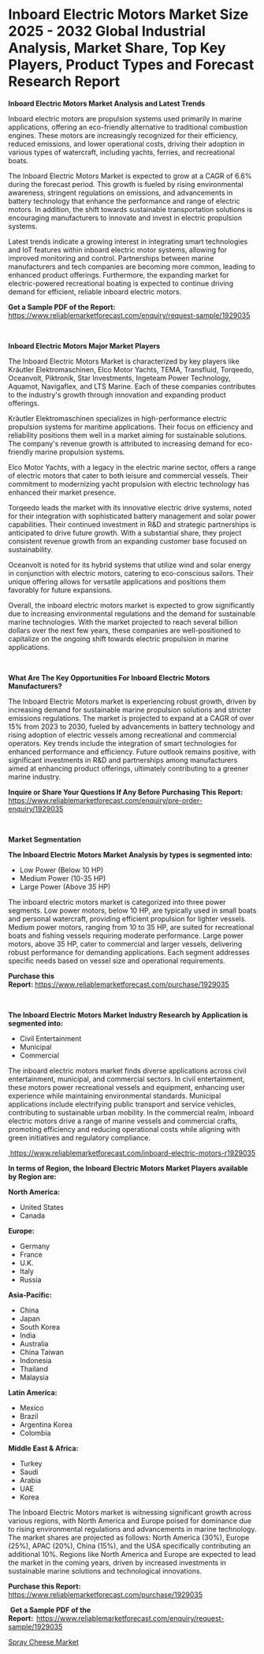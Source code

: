 <p><h1>Inboard Electric Motors Market Size 2025 - 2032 Global Industrial Analysis, Market Share, Top Key Players, Product Types and Forecast Research Report</h1></p><p><strong>Inboard Electric Motors Market Analysis and Latest Trends</strong></p>
<p><p>Inboard electric motors are propulsion systems used primarily in marine applications, offering an eco-friendly alternative to traditional combustion engines. These motors are increasingly recognized for their efficiency, reduced emissions, and lower operational costs, driving their adoption in various types of watercraft, including yachts, ferries, and recreational boats.</p><p>The Inboard Electric Motors Market is expected to grow at a CAGR of 6.6% during the forecast period. This growth is fueled by rising environmental awareness, stringent regulations on emissions, and advancements in battery technology that enhance the performance and range of electric motors. In addition, the shift towards sustainable transportation solutions is encouraging manufacturers to innovate and invest in electric propulsion systems.</p><p>Latest trends indicate a growing interest in integrating smart technologies and IoT features within inboard electric motor systems, allowing for improved monitoring and control. Partnerships between marine manufacturers and tech companies are becoming more common, leading to enhanced product offerings. Furthermore, the expanding market for electric-powered recreational boating is expected to continue driving demand for efficient, reliable inboard electric motors.</p></p>
<p><strong>Get a Sample PDF of the Report:&nbsp;</strong> <a href="https://www.reliablemarketforecast.com/enquiry/request-sample/1929035?utm_campaign=3175&utm_medium=2&utm_source=Github&utm_content=ia&utm_term=29032025&utm_id=inboard-electric-motors">https://www.reliablemarketforecast.com/enquiry/request-sample/1929035</a></p>
<p>&nbsp;</p>
<p><strong>Inboard Electric Motors Major Market Players</strong></p>
<p><p>The Inboard Electric Motors Market is characterized by key players like Kräutler Elektromaschinen, Elco Motor Yachts, TEMA, Transfluid, Torqeedo, Oceanvolt, Piktronik, Star Investments, Ingeteam Power Technology, Aquamot, Navigaflex, and LTS Marine. Each of these companies contributes to the industry's growth through innovation and expanding product offerings.</p><p>Kräutler Elektromaschinen specializes in high-performance electric propulsion systems for maritime applications. Their focus on efficiency and reliability positions them well in a market aiming for sustainable solutions. The company's revenue growth is attributed to increasing demand for eco-friendly marine propulsion systems.</p><p>Elco Motor Yachts, with a legacy in the electric marine sector, offers a range of electric motors that cater to both leisure and commercial vessels. Their commitment to modernizing yacht propulsion with electric technology has enhanced their market presence. </p><p>Torqeedo leads the market with its innovative electric drive systems, noted for their integration with sophisticated battery management and solar power capabilities. Their continued investment in R&D and strategic partnerships is anticipated to drive future growth. With a substantial share, they project consistent revenue growth from an expanding customer base focused on sustainability.</p><p>Oceanvolt is noted for its hybrid systems that utilize wind and solar energy in conjunction with electric motors, catering to eco-conscious sailors. Their unique offering allows for versatile applications and positions them favorably for future expansions.</p><p>Overall, the inboard electric motors market is expected to grow significantly due to increasing environmental regulations and the demand for sustainable marine technologies. With the market projected to reach several billion dollars over the next few years, these companies are well-positioned to capitalize on the ongoing shift towards electric propulsion in marine applications.</p></p>
<p>&nbsp;</p>
<p><strong>What Are The Key Opportunities For Inboard Electric Motors Manufacturers?</strong></p>
<p><p>The Inboard Electric Motors market is experiencing robust growth, driven by increasing demand for sustainable marine propulsion solutions and stricter emissions regulations. The market is projected to expand at a CAGR of over 15% from 2023 to 2030, fueled by advancements in battery technology and rising adoption of electric vessels among recreational and commercial operators. Key trends include the integration of smart technologies for enhanced performance and efficiency. Future outlook remains positive, with significant investments in R&D and partnerships among manufacturers aimed at enhancing product offerings, ultimately contributing to a greener marine industry.</p></p>
<p><strong>Inquire or Share Your Questions If Any Before Purchasing This Report:</strong> <a href="https://www.reliablemarketforecast.com/enquiry/pre-order-enquiry/1929035?utm_campaign=3175&utm_medium=2&utm_source=Github&utm_content=ia&utm_term=29032025&utm_id=inboard-electric-motors">https://www.reliablemarketforecast.com/enquiry/pre-order-enquiry/1929035</a></p>
<p>&nbsp;</p>
<p><strong>Market Segmentation</strong></p>
<p><strong>The Inboard Electric Motors Market Analysis by types is segmented into:</strong></p>
<p><ul><li>Low Power (Below 10 HP)</li><li>Medium Power (10-35 HP)</li><li>Large Power (Above 35 HP)</li></ul></p>
<p><p>The inboard electric motors market is categorized into three power segments. Low power motors, below 10 HP, are typically used in small boats and personal watercraft, providing efficient propulsion for lighter vessels. Medium power motors, ranging from 10 to 35 HP, are suited for recreational boats and fishing vessels requiring moderate performance. Large power motors, above 35 HP, cater to commercial and larger vessels, delivering robust performance for demanding applications. Each segment addresses specific needs based on vessel size and operational requirements.</p></p>
<p><strong>Purchase this Report:&nbsp;</strong><a href="https://www.reliablemarketforecast.com/purchase/1929035?utm_campaign=3175&utm_medium=2&utm_source=Github&utm_content=ia&utm_term=29032025&utm_id=inboard-electric-motors">https://www.reliablemarketforecast.com/purchase/1929035</a></p>
<p>&nbsp;</p>
<p><strong>The Inboard Electric Motors Market Industry Research by Application is segmented into:</strong></p>
<p><ul><li>Civil Entertainment</li><li>Municipal</li><li>Commercial</li></ul></p>
<p><p>The inboard electric motors market finds diverse applications across civil entertainment, municipal, and commercial sectors. In civil entertainment, these motors power recreational vessels and equipment, enhancing user experience while maintaining environmental standards. Municipal applications include electrifying public transport and service vehicles, contributing to sustainable urban mobility. In the commercial realm, inboard electric motors drive a range of marine vessels and commercial crafts, promoting efficiency and reducing operational costs while aligning with green initiatives and regulatory compliance.</p></p>
<p><a href="https://www.reliablemarketforecast.com/inboard-electric-motors-r1929035?utm_campaign=3175&utm_medium=2&utm_source=Github&utm_content=ia&utm_term=29032025&utm_id=inboard-electric-motors">&nbsp;https://www.reliablemarketforecast.com/inboard-electric-motors-r1929035</a></p>
<p><strong>In terms of Region, the Inboard Electric Motors Market Players available by Region are:</strong></p>
<p>
    <p> <strong> North America: </strong>
        <ul>
            <li>United States</li>
            <li>Canada</li>
        </ul>
        </p> 
    <p> <strong> Europe: </strong>
        <ul>
            <li>Germany</li>
            <li>France</li>
            <li>U.K.</li>
            <li>Italy</li>
            <li>Russia</li>
        </ul>
        </p> 
    <p> <strong> Asia-Pacific: </strong>
        <ul>
            <li>China</li>
            <li>Japan</li>
            <li>South Korea</li>
            <li>India</li>
            <li>Australia</li>
            <li>China Taiwan</li>
            <li>Indonesia</li>
            <li>Thailand</li>
            <li>Malaysia</li>
        </ul>
        </p> 
    <p> <strong> Latin America: </strong>
        <ul>
            <li>Mexico</li>
            <li>Brazil</li>
            <li>Argentina Korea</li>
            <li>Colombia</li>
        </ul>
        </p> 
    <p> <strong> Middle East & Africa: </strong>
        <ul>
            <li>Turkey</li>
            <li>Saudi</li>
            <li>Arabia</li>
            <li>UAE</li>
            <li>Korea</li>
        </ul>
    </p>
    </p>
<p><p>The Inboard Electric Motors market is witnessing significant growth across various regions, with North America and Europe poised for dominance due to rising environmental regulations and advancements in marine technology. The market shares are projected as follows: North America (30%), Europe (25%), APAC (20%), China (15%), and the USA specifically contributing an additional 10%. Regions like North America and Europe are expected to lead the market in the coming years, driven by increased investments in sustainable marine solutions and technological innovations.</p></p>
<p><strong>Purchase this Report: </strong><a href="https://www.reliablemarketforecast.com/purchase/1929035?utm_campaign=3175&utm_medium=2&utm_source=Github&utm_content=ia&utm_term=29032025&utm_id=inboard-electric-motors">https://www.reliablemarketforecast.com/purchase/1929035</a></p>
<p>&nbsp;<strong>Get a Sample PDF of the Report:&nbsp;&nbsp;</strong><a href="https://www.reliablemarketforecast.com/enquiry/request-sample/1929035?utm_campaign=3175&utm_medium=2&utm_source=Github&utm_content=ia&utm_term=29032025&utm_id=inboard-electric-motors">https://www.reliablemarketforecast.com/enquiry/request-sample/1929035</a></p>
<p><strong></strong></p>
<p><p><a href="https://github.com/lalolatiot/Market-Research-Report-List-1/blob/main/spray-cheese-market.md?utm_campaign=3175&utm_medium=2&utm_source=Github&utm_content=ia&utm_term=29032025&utm_id=inboard-electric-motors">Spray Cheese Market</a></p></p>